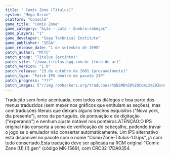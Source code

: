 ```yaml
---
title: " Comix Zone (Titulus)"
system: "Mega Drive"
platform: "Console"
game_title: "Comix Zone"
game_category: "Ação - Luta - Quebra-cabeças"
game_players: "1"
game_developer: "Sega Technical Institute"
game_publisher: "SEGA"
game_release_date: "1 de setembro de 1995"
patch_author: "MTTC"
patch_group: "Titulus (extinto)"
patch_site: "//www.titulus.hpg.com.br (fora do ar)"
patch_version: "1.0"
patch_release: "23 de outubro de 2001 (provavelmente)"
patch_type: "Patch IPS dentro de pacote ZIP"
patch_progress: "???"
patch_images: ["//img.romhackers.org/traducoes/%5BSMD%5D%20Comix%20Zone%20-%20Titulus%20-%201.png","//img.romhackers.org/traducoes/%5BSMD%5D%20Comix%20Zone%20-%20Titulus%20-%202.png","//img.romhackers.org/traducoes/%5BSMD%5D%20Comix%20Zone%20-%20Titulus%20-%203.png"]
---
```

Tradução sem fonte acentuada, com todos os diálogos e boa parte dos menus traduzidos (sem mexer nos gráficos que entitulam as seções), mas com traduções literais que deixam alguns trechos esquisitos ("Nova york, dia presente"), erros de português, de pontuação e de digitação ("experando") e nenhum ajuste notável nos ponteiros.ATENÇÃO:O IPS original não conserta a soma de verificação do cabeçalho, podendo travar o jogo se o emulador não consertar automaticamente. Um IPS alternativo está disponível no pacote com o nome "ComixZone-Titulus-1.0.ips", já com tudo consertado.Esta tradução deve ser aplicada na ROM original "Comix Zone (U) [!].gen" (código MK-1569), com CRC32 17DA0354.